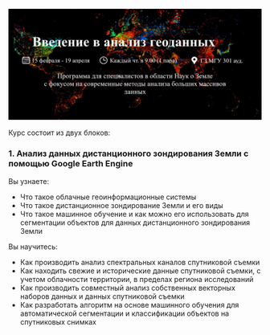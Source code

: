 ![Введение в анализ геоданных](images/course_title.png)

Курс состоит из двух блоков:
### 1. Анализ данных дистанционного зондирования Земли с помощью Google Earth Engine
Вы узнаете:
- Что такое облачные геоинформационные системы
- Что такое дистанционное зондирование Земли и его виды
- Что такое машинное обучение и как можно его использовать для сегментации объектов для данных дистанционного зондирования Земли
          
Вы научитесь:
- Как производить анализ спектральных каналов спутниковой съемки
- Как находить свежие и исторические данные спутниковой съемки, с учетом облачности территории, в пределах региона исследований
- Как производить совместный анализ собственных векторных наборов данных и данных спутниковой съемки
- Как разработать алгоритм на основе машинного обучения для автоматической сегментации и классификации объектов на спутниковых снимках
